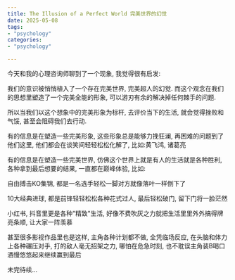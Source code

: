 ```yaml
---
title: The Illusion of a Perfect World 完美世界的幻觉
date: 2025-05-08
tags:
- "psychology"
categories:
- "psychology"

---
```


今天和我的心理咨询师聊到了一个现象, 我觉得很有启发:

我们的意识被悄悄植入了一个存在完美世界, 完美超人的幻觉. 而这个观念在我们的思想里塑造了一个完美全能的形象, 可以游刃有余的解决掉任何棘手的问题.

所以当我们以这个想象中的完美形象为标杆, 去评价当下的生活, 就会觉得挫败和气馁, 甚至会阻碍我们去行动.

有的信息是在塑造一些完美形象, 这些形象总是能够力挽狂澜, 再困难的问题到了他们这里, 他们都会在谈笑间轻轻松松化解了, 比如:黄飞鸿, 诸葛亮

有的信息是在塑造一些完美世界, 仿佛这个世界上就是有人的生活就是各种胜利, 各种拿到最后想要的结果, 一直都在巅峰体验, 比如:

自由搏击KO集锦, 都是一名选手轻松一脚对方就像落叶一样倒下了

10大经典进球, 都是前锋轻轻松松各种花式过人, 最后轻松破门, 留下门将一脸茫然

小红书, 抖音里更是各种"精致"生活, 好像不费吹灰之力就把生活里里外外搞得牌亮条顺, 让大家一阵羡慕

甚至很多影视作品里也是这样, 主角各种计划都不做, 全凭临场反应, 在头脑和体力上各种碾压对手, 打的敌人毫无招架之力, 哪怕在危急时刻, 也不耽误主角装B喝口酒慢悠悠起来继续赢到最后

未完待续...
